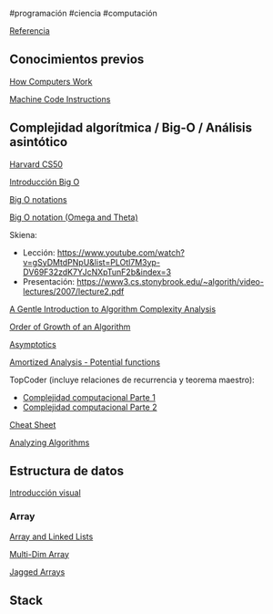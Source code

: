 #programación #ciencia #computación 

[Referencia](https://github.com/jwasham/coding-interview-university/blob/main/translations/README-es.md)
## Conocimientos previos

[How Computers Work](https://www.explainthatstuff.com/howcomputerswork.html)

[Machine Code Instructions](https://www.youtube.com/watch?v=Mv2XQgpbTNE)

## Complejidad algorítmica / Big-O / Análisis asintótico

[Harvard CS50](https://www.youtube.com/watch?v=iOq5kSKqeR4)

[Introducción Big O](https://www.youtube.com/watch?v=Mo4vesaut8g)

[Big O notations](https://www.youtube.com/watch?v=V6mKVRU1evU)

[Big O notation (Omega and Theta)](https://www.youtube.com/watch?v=ei-A_wy5Yxw&list=PL1BaGV1cIH4UhkL8a9bJGG356covJ76qN&index=3)

Skiena:
- Lección: https://www.youtube.com/watch?v=gSyDMtdPNpU&list=PLOtl7M3yp-DV69F32zdK7YJcNXpTunF2b&index=3
- Presentación: https://www3.cs.stonybrook.edu/~algorith/video-lectures/2007/lecture2.pdf

[A Gentle Introduction to Algorithm Complexity Analysis](https://discrete.gr/complexity/)

[Order of Growth of an Algorithm](https://www.youtube.com/watch?v=j80iAm7XYPU)

[Asymptotics](https://www.youtube.com/watch?v=HfIH3czXc-8)

[Amortized Analysis - Potential functions](https://youtu.be/B3SpQZaAZP4?si=bIw36KpWhUbhO5Ws)


TopCoder (incluye relaciones de recurrencia y teorema maestro):
- [Complejidad computacional Parte 1](https://www.topcoder.com/community/data-science/data-science-tutorials/computational-complexity-section-1/)
- [Complejidad computacional Parte 2](https://www.topcoder.com/community/competitive-programming/tutorials/computational-complexity-section-2/)

[Cheat Sheet](https://www.bigocheatsheet.com/)

[Analyzing Algorithms](https://www.youtube.com/playlist?list=PL9xmBV_5YoZMxejjIyFHWa-4nKg6sdoIv)

## Estructura de datos

[Introducción visual](https://www.youtube.com/watch?v=9rhT3P1MDHk&list=PLkZYeFmDuaN2-KUIv-mvbjfKszIGJ4FaY)
### Array

[Array and Linked Lists](https://www.coursera.org/lecture/data-structures/arrays-OsBSF)

[Multi-Dim Array](https://www.coursera.org/lecture/data-structures/dynamic-arrays-EwbnV)

[Jagged Arrays](https://www.youtube.com/watch?v=1jtrQqYpt7g)

## Stack
